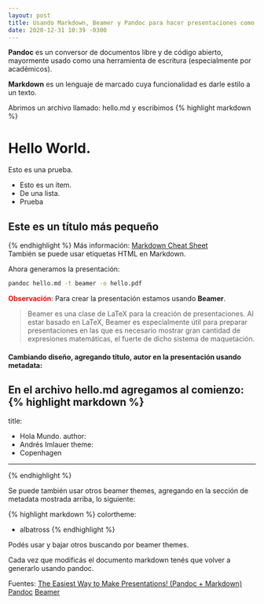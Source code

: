 ```yaml
---
layout: post
title: Usando Markdown, Beamer y Pandoc para hacer presentaciones como PowerPoint
date: 2020-12-31 10:39 -0300
---
```


**Pandoc** es un conversor de documentos libre y de código abierto, mayormente usado como una herramienta de escritura (especialmente por académicos). 

**Markdown** es un lenguaje de marcado cuya funcionalidad es darle estilo a un texto.

Abrimos un archivo llamado: hello.md y escribimos
{% highlight markdown %}
# Hello World.

Esto es una prueba.

* Esto es un ítem.
* De una lista.
* Prueba

## Este es un título más pequeño
{% endhighlight %}
Más información: [Markdown Cheat Sheet](https://guides.github.com/pdfs/markdown-cheatsheet-online.pdf)  
También se puede usar etiquetas HTML en Markdown.

Ahora generamos la presentación:
```bash
pandoc hello.md -t beamer -o hello.pdf
```


<span style="color: red; font-weight:bold;">Observación</span>: Para crear la presentación estamos usando **Beamer**. 

> Beamer es una clase de LaTeX para la creación de presentaciones. Al estar basado en LaTeX, Beamer es especialmente útil para preparar presentaciones en las que es necesario mostrar gran cantidad de expresiones matemáticas, el fuerte de dicho sistema de maquetación. 

#### Cambiando diseño, agregando título, autor en la presentación usando metadata:
En el archivo hello.md agregamos al comienzo:
{% highlight markdown %}
---
title:
- Hola Mundo.
author:
- Andrés Imlauer
theme:
- Copenhagen
---
{% endhighlight %}

Se puede también usar otros beamer themes, agregando en la sección de metadata mostrada arriba, lo siguiente:

{% highlight markdown %}
colortheme:
- albatross
{% endhighlight %}

Podés usar y bajar otros buscando por beamer themes.

Cada vez que modificás el documento markdown tenés que volver a generarlo usando pandoc.

Fuentes: [The Easiest Way to Make Presentations! (Pandoc + Markdown)](https://www.youtube.com/watch?v=dum7q6UXiCE)
[Pandoc](https://en.wikipedia.org/wiki/Pandoc)
[Beamer](https://en.wikipedia.org/wiki/Beamer_(LaTeX))
